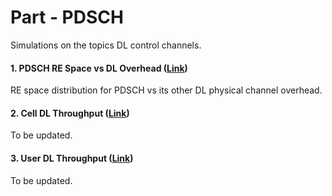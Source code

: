 # Part  - PDSCH
Simulations on the topics DL control channels.

#### 1. PDSCH RE Space vs DL Overhead ([Link](https://github.com/zulfadlizainal/5G-NR-Planning-And-Dimensioning/tree/master/Part%205%20PDSCH/1_PDSCH%20RE%20Space))

RE space distribution for PDSCH vs its other DL physical channel overhead.
<br />

#### 2. Cell DL Throughput ([Link]())

To be updated.
<br />

#### 3. User DL Throughput ([Link]())

To be updated.
<br />
